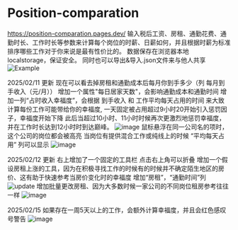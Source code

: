 # Position-comparation
https://position-comparation.pages.dev/
输入税后工资、房租、通勤花费、通勤时长、工作时长等参数来计算每个岗位的时薪、日薪如何，并且根据时薪为标准排序哪些工作对于你来说是最有性价比的。
数据保存在浏览器本地localstorage，保证安全。
同时也可以导出&导入.json文件来与他人共享
![Example](https://github.com/user-attachments/assets/b04c50f5-d76e-493c-9664-d392de103e85)

2025/02/11 更新
现在可以看去掉房租和通勤成本后每月你到手多少（列 每月到手收入（元/月））
增加一个属性"每日居家天数"，会影响通勤成本和通勤时间
增加一列“占时收入幸福度”，会根据 到手收入 和 工作平均每天占用的时间 来大致计算每份工作可能带给你的幸福度,
一天固定被占用超过9小时20开始引入惩罚因子，幸福度开始下降
此后当超过10小时、11小时时候再次更激烈地惩罚幸福度，并在工作时长达到12小时时到达巅峰。
![image](https://github.com/user-attachments/assets/818aa4ec-d987-4024-83be-685eb0d7b159)
鼠标悬浮在同一公司名的项时，这个公司的岗位都会被高亮
当岗位有提供混合工作或纯线上的时候 “平均每天占用” 列可以显示
![image](https://github.com/user-attachments/assets/38f54069-c664-453d-9843-602a3c5c8dd2)

2025/02/12 更新
右上增加了一个固定的工具栏 点击右上角可以折叠
增加一个假设房租上涨的工具，因为在积极寻找工作的时候有的时候并不确定陌生地区的房价、这有助于快速参考当房价变化时的幸福度
增加“房租”，“通勤时间”列
![update](https://github.com/user-attachments/assets/28321495-abb4-4d93-8946-b8e75e900bb1)
增加批量更改房租、因为大多数时候一家公司的不同岗位租房参考往往一样
![image](https://github.com/user-attachments/assets/8d87b4b3-e1b4-4b7d-8301-b0b38809429b)

2025/02/15 如果存在一周5天以上的工作，会额外计算幸福度，并且会红色感叹号警告
![image](https://github.com/user-attachments/assets/e38f6138-b457-4af4-a465-82f8c06c8fbf)
